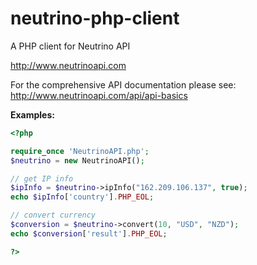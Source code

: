 neutrino-php-client
===================

A PHP client for Neutrino API

http://www.neutrinoapi.com

For the comprehensive API documentation please see: http://www.neutrinoapi.com/api/api-basics

**Examples:**

```php
<?php

require_once 'NeutrinoAPI.php';
$neutrino = new NeutrinoAPI();

// get IP info
$ipInfo = $neutrino->ipInfo("162.209.106.137", true);
echo $ipInfo['country'].PHP_EOL;

// convert currency
$conversion = $neutrino->convert(10, "USD", "NZD");
echo $conversion['result'].PHP_EOL;

?>
```

